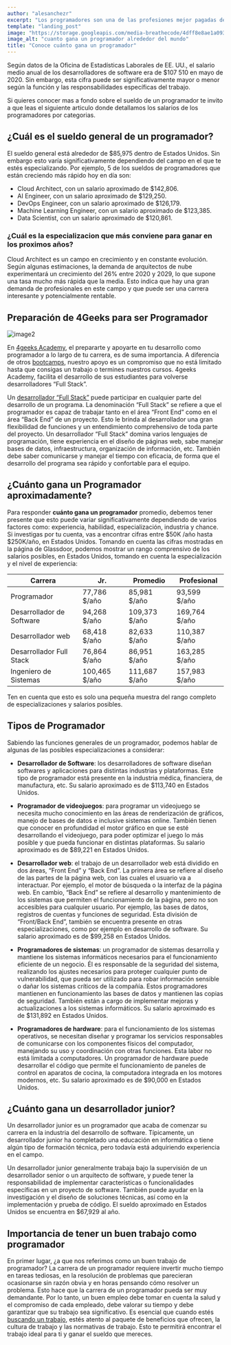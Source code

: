 ```yaml
---
author: "alesanchezr"
excerpt: "Los programadores son una de las profesiones mejor pagadas del mundo, conoce los salarios y cuando gana un programador alreadedor del mundo. Las diferencias son más grandes de lo que te imaginas."
template: "landing_post"
image: "https://storage.googleapis.com/media-breathecode/4dff8e8ae1a0936fe65e94542387ac565903941f6456492f898cd7a5ad903bd6"
image_alt: "cuanto gana un programador alrededor del mundo"
title: "Conoce cuánto gana un programador"
---
```


Según datos de la Oficina de Estadísticas Laborales de EE. UU., el salario medio anual de los desarrolladores de software era de $107 510 en mayo de 2020. Sin embargo, esta cifra puede ser significativamente mayor o menor según la función y las responsabilidades específicas del trabajo.

Si quieres conocer mas a fondo sobre el sueldo de un programador te invito a que leas el siguiente articulo donde detallamos los salarios de los programadores por categorias.

## ¿Cuál es el sueldo general de un programador?

El sueldo general está alrededor de $85,975 dentro de Estados Unidos. Sin embargo esto varía significativamente dependiendo del campo en el que te estés especializando. Por ejemplo, 5 de los sueldos de programadores que están creciendo más rápido hoy en día son: 

- Cloud Architect, con un salario aproximado de $142,806. 
- AI Engineer,  con un salario aproximado de  $129,250.
- DevOps Engineer,  con un salario aproximado de $126,179. 
- Machine Learning Engineer, con un salario aproximado de $123,385.
- Data Scientist, con un salario aproximado de  $120,861.

### ¿Cuál es la especializacion que más conviene para ganar en los proximos años?

Cloud Architect es un campo en crecimiento y en constante evolución. Según algunas estimaciones, la demanda de arquitectos de nube experimentará un crecimiento del 26% entre 2020 y 2029, lo que supone una tasa mucho más rápida que la media. Esto indica que hay una gran demanda de profesionales en este campo y que puede ser una carrera interesante y potencialmente rentable.


## Preparación de 4Geeks para ser Programador

![image2](https://storage.googleapis.com/breathecode-asset-images/4ef257fe196d1942f14cd6f4e895068d54ffa409678626c3e287f42b52ad8270.png)

En [4geeks Academy](https://4geeksacademy.com/), el prepararte y apoyarte en tu desarrollo como programador a lo largo de tu carrera, es de suma importancia. A diferencia de otros [bootcamps](https://4geeksacademy.com/us/geeks-vs-others), nuestro apoyo es un compromiso que no está limitado hasta que consigas un trabajo o termines nuestros cursos. 4geeks Academy, facilita el desarrollo de sus estudiantes para volverse desarrolladores “Full Stack”.

Un [desarrollador “Full Stack”](https://4geeksacademy.com/us/coding-bootcamps/part-time-full-stack-developer) puede participar en cualquier parte del desarrollo de un programa. La denominación “Full Stack” se refiere a que el programador es capaz de trabajar tanto en el área “Front End” como en el área “Back End” de un proyecto. Esto le brinda al desarrollador una gran flexibilidad de funciones y un entendimiento comprehensivo de toda parte del proyecto. Un desarrollador “Full Stack” domina varios lenguajes de programación, tiene experiencia en el diseño de páginas web, sabe manejar bases de datos, infraestructura, organización de información, etc. También debe saber comunicarse y manejar el tiempo con eficacia, de forma que el desarrollo del programa sea rápido y confortable para el equipo.

## ¿Cuánto gana un Programador aproximadamente?

Para responder **cuánto gana un programador** promedio, debemos tener presente que esto puede variar significativamente dependiendo de varios factores como: experiencia, habilidad, especialización, industria y chance. Si investigas por tu cuenta, vas a encontrar cifras entre $50K /año hasta $250K/año, en Estados Unidos. Tomando en cuenta las cifras mostradas en la página de Glassdoor, podemos mostrar un rango comprensivo de los salarios posibles, en Estados Unidos, tomando en cuenta la especialización y el nivel de experiencia:

| Carrera | Jr. | Promedio | Profesional |
| ------ | ------ | ------ | ------ |
| Programador | 77,786 $/año | 85,981 $/año | 93,599 $/año |
| Desarrollador de Software | 94,268 $/año | 109,373 $/año | 169,764 $/año |
| Desarrollador web | 68,418 $/año | 82,633 $/año | 110,387 $/año |
| Desarrollador Full Stack | 76,864 $/año | 86,951 $/año | 163,285 $/año |
| Ingeniero de Sistemas | 100,465 $/año | 111,687 $/año | 157,983 $/año |

Ten en cuenta que esto es solo una pequeña muestra del rango completo de especializaciones y salarios posibles.

<call-to-action button_text="Ver programa" button_link="/us/coding-bootcamps/part-time-full-stack-developer" background="rgba(0, 151, 205, 0.15)" title="Impulsa tu carrera, gracias a la programación" text="Te invitamos a impulsa tu carrera, aprendiendo a programar con nuestro Programa Full Stack Developer."></call-to-action>

## Tipos de Programador

Sabiendo las funciones generales de un programador, podemos hablar de algunas de las posibles especializaciones a considerar:

- **Desarrollador de Software**: los desarrolladores de software diseñan softwares y aplicaciones para distintas industrias y plataformas. Este tipo de programador está presente en la industria médica, financiera, de manufactura, etc. Su salario aproximado es de 
 $113,740 en Estados Unidos.
 
- **Programador de videojuegos**: para programar un videojuego se necesita mucho conocimiento en las áreas de renderización de gráficos, manejo de bases de datos e inclusive sistemas online. También tienen que conocer en profundidad el motor gráfico en que se esté desarrollando el videojuego, para poder optimizar el juego lo más posible y que pueda funcionar en distintas plataformas. Su salario aproximado es de $89,221 en Estados Unidos.

- **Desarrollador web**: el trabajo de un desarrollador web está dividido en dos áreas, “Front End” y “Back End”. La primera área se refiere al diseño de las partes de la página web, con las cuales el usuario va a interactuar. Por ejemplo, el motor de búsqueda o la interfaz de la página web. En cambio, “Back End” se refiere al desarrollo y mantenimiento de los sistemas que permiten el funcionamiento de la página, pero no son accesibles para cualquier usuario. Por ejemplo, las bases de datos, registros de cuentas y funciones de seguridad. Esta división de “Front/Back End”, también se encuentra presente en otras especializaciones, como por ejemplo en desarrollo de software.  Su salario aproximado es de $99,258 en Estados Unidos.

- **Programadores de sistemas**: un programador de sistemas desarrolla y mantiene los sistemas informáticos necesarios para el funcionamiento eficiente de un negocio. Él es responsable de la seguridad del sistema, realizando los ajustes necesarios para proteger cualquier punto de vulnerabilidad, que pueda ser utilizado para robar información sensible o dañar los sistemas críticos de la compañía. Estos programadores mantienen en funcionamiento las bases de datos y mantienen las copias de seguridad. También están a cargo de implementar mejoras y actualizaciones a los sistemas informáticos.  Su salario aproximado es de $131,892 en Estados Unidos.

- **Programadores de hardware**: para el funcionamiento de los sistemas operativos, se necesitan diseñar y programar los servicios responsables de comunicarse con los componentes físicos del computador, manejando su uso y coordinación con otras funciones. Esta labor no está limitada a computadores. Un programador de hardware puede desarrollar el código que permite el funcionamiento de paneles de control en aparatos de cocina, la computadora integrada en los motores modernos, etc. Su salario aproximado es de $90,000 en Estados Unidos.

## ¿Cuánto gana un desarrollador junior?

Un desarrollador junior es un programador que acaba de comenzar su carrera en la industria del desarrollo de software. Típicamente, un desarrollador junior ha completado una educación en informática o tiene algún tipo de formación técnica, pero todavía está adquiriendo experiencia en el campo.

Un desarrollador junior generalmente trabaja bajo la supervisión de un desarrollador senior o un arquitecto de software, y puede tener la responsabilidad de implementar características o funcionalidades específicas en un proyecto de software. También puede ayudar en la investigación y el diseño de soluciones técnicas, así como en la implementación y prueba de código. El sueldo aproximado en Estados Unidos se encuentra en $67,929 al año.

##  Importancia de tener un buen trabajo como programador

En primer lugar, ¿a que nos referimos como un buen trabajo de programador? La carrera de un programador requiere invertir mucho tiempo en tareas tediosas, en la resolución de problemas que parecieran ocasionarse sin razón obvia y en horas pensando cómo resolver un problema. Esto hace que la carrera de un programador pueda ser muy demandante. Por lo tanto, un buen empleo debe tomar en cuenta la salud y el compromiso de cada empleado, debe valorar su tiempo y debe garantizar que su trabajo sea significativo. Es esencial que cuando estés [buscando un trabajo](https://4geeksacademy.notion.site/Job-search-006637b5e9384a6599bd96f7cb7c1f3a), estés atento al paquete de beneficios que ofrecen, la cultura de trabajo y las normativas de trabajo. Esto te permitirá encontrar el trabajo ideal para ti y ganar el sueldo que mereces.